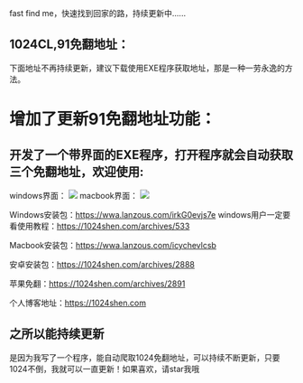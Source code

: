 fast find me，快速找到回家的路，持续更新中......

## 1024CL,91免翻地址： ##
下面地址不再持续更新，建议下载使用EXE程序获取地址，那是一种一劳永逸的方法。
# 增加了更新91免翻地址功能：


## 开发了一个带界面的EXE程序，打开程序就会自动获取三个免翻地址，欢迎使用:
windows界面：
![](https://p1.pstatp.com/origin/pgc-image/bbe673fa348845339d7c1d43c1df8643)
macbook界面：
![](https://p1.pstatp.com/origin/pgc-image/f0998818db534b6a8988befd37df04a1)

Windows安装包：https://wwa.lanzous.com/irkG0evjs7e
windows用户一定要看使用教程：https://1024shen.com/archives/533

Macbook安装包：https://wwa.lanzous.com/icychevlcsb

安卓安装包：https://1024shen.com/archives/2888

苹果免翻：https://1024shen.com/archives/2891

个人博客地址：https://1024shen.com


## 之所以能持续更新 ##
是因为我写了一个程序，能自动爬取1024免翻地址，可以持续不断更新，只要1024不倒，我就可以一直更新！如果喜欢，请star我哦
